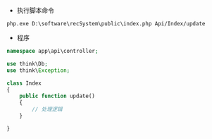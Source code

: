 - 执行脚本命令
```shell
php.exe D:\software\recSystem\public\index.php Api/Index/update
```

- 程序
```php
namespace app\api\controller;

use think\Db;
use think\Exception;

class Index
{
    public function update()
    {
        // 处理逻辑
    }

}
```
